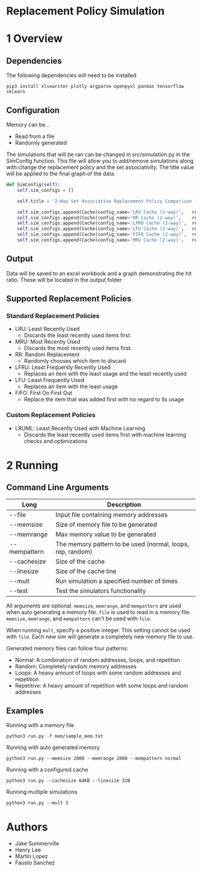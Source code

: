 # Replacement Policy Simulation

# 1 Overview 

## Dependencies

The following dependencies will need to be installed

``` 
pip3 install xlsxwriter plotly argparse openpyxl pandas tensorflow sklearn
```

## Configuration

Memory can be...

- Read from a file
- Randomly generated

The simulations that will be ran can be changed in src/simulation.py in the SimConfig function. This file will allow you to add/remove simulations along with change the replacement policy and the set associativity. The title value will be applied to the final graph of the data.

``` python 
def SimConfig(self):
	self.sim_configs = []

	self.title = '2-Way Set Associative Replacement Policy Comparison (' + self.mem_pattern + ')'

	self.sim_configs.append(Cache(config_name='LRU Cache (2-way)',   repl='LRU',     ways=2))
	self.sim_configs.append(Cache(config_name='RR Cache (2-way)',    repl='RR',      ways=2))
	self.sim_configs.append(Cache(config_name='LFRU Cache (2-way)',  repl='LFRU',    ways=2))
	self.sim_configs.append(Cache(config_name='LFU Cache (2-way)',   repl='LFU',     ways=2))
	self.sim_configs.append(Cache(config_name='FIFO Cache (2-way)',  repl='FIFO',    ways=2))
	self.sim_configs.append(Cache(config_name='MRU Cache (2-way)',   repl='MRU',     ways=2))
```

## Output

Data will be saved to an excel workbook and a graph demonstrating the hit ratio. These will be located in the output folder

## Supported Replacement Policies

### Standard Replacement Policies

- LRU: Least Recently Used
    - Discards the least recently used items first.
- MRU: Most Recently Used
    - Discards the most recently used items first.
- RR: Random Replacement
    - Randomly chooses which item to discard
- LFRU: Least Frequently Recently Used
    - Replaces an item with the least usage and the least recently used
- LFU: Least Frequently Used
    - Replaces an item with the least usage
- FIFO: First On First Out
    - Replace the item that was added first with no regard to its usage

### Custom Replacement Policies

- LRUML: Least Recently Used with Machine Learning
	- Discards the least recently used items first with machine learning checks and optimizations

# 2 Running

## Command Line Arguments

| Long         | Description                                                |
|--------------|------------------------------------------------------------|
| --file       | Input file containing memory addresses                     |
| --memsize    | Size of memory file to be generated                        |
| --memrange   | Max memory value to be generated                           |
| --mempattern | The memory pattern to be used (normal, loops, rep, random) |
| --cachesize  | Size of the cache                                          |
| --linesize   | Size of the cache line                                     |
| --mult       | Run simulation a specified number of times                 |
| --test       | Test the simulators functionality                          |
      
All arguments are optional. `memsize`, `memrange`, and `mempattern` are used when auto generating a memory file. `file` is used to read in a memory file. `memsize`, `memrange`, and `mempattern` can't be used with `file`. 

When running `mult`, specify a positive integer. This setting cannot be used with `file`. Each new sim will generate a completely new memory file to use.

Generated memory files can follow four patterns:

- Normal: A combination of random addresses, loops, and repetition
- Random: Completely random memory addresses
- Loops: A heavy amount of loops with some random addresses and repetition
- Repetitive: A heavy amount of repetition with some loops and random addresses 

## Examples

Running with a memory file

```
python3 run.py -f mem/sample_mem.txt 
```

Running with auto generated memory

```
python3 run.py --memsize 2000 --memrange 2000 --mempattern normal
```

Running with a configured cache

```
python3 run.py --cachesize 64KB --linesize 32B
```

Running multiple simulations

```
python3 run.py --mult 3
```


# Authors

* Jake Summerville
* Henry Lee
* Martin Lopez
* Fausto Sanchez
